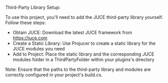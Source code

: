 Third-Party Library Setup:

To use this project, you'll need to add the JUCE third-party library yourself. Follow these steps:

- Obtain JUCE: Download the latest JUCE framework from https://juce.com
- Create a Static Library: Use Projucer to create a static library for the JUCE modules you need
- Add to Project: Place the static library and the corresponding JUCE modules folder in a ThirdPartyFolder within your plugins's directory

Note: Ensure that the paths to the third-party library and modules are correctly configured in your project's build.cs.
